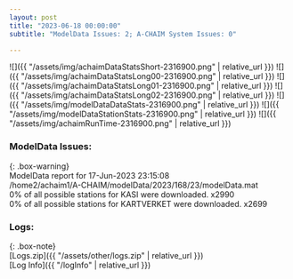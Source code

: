 ```yaml
---
layout: post
title: "2023-06-18 00:00:00"
subtitle: "ModelData Issues: 2; A-CHAIM System Issues: 0"

---
```


![]({{ "/assets/img/achaimDataStatsShort-2316900.png" | relative_url }})
![]({{ "/assets/img/achaimDataStatsLong00-2316900.png" | relative_url }})
![]({{ "/assets/img/achaimDataStatsLong01-2316900.png" | relative_url }})
![]({{ "/assets/img/achaimDataStatsLong02-2316900.png" | relative_url }})
![]({{ "/assets/img/modelDataDataStats-2316900.png" | relative_url }})
![]({{ "/assets/img/modelDataStationStats-2316900.png" | relative_url }})
![]({{ "/assets/img/achaimRunTime-2316900.png" | relative_url }})


### ModelData Issues:  
  
{: .box-warning}  
 ModelData report for 17-Jun-2023 23:15:08   
 /home2/achaim1/A-CHAIM/modelData/2023/168/23/modelData.mat   
 0% of all possible stations for KASI were downloaded. x2990   
 0% of all possible stations for KARTVERKET were downloaded. x2699   
  


### Logs:  
  
{: .box-note}  
[Logs.zip]({{ "/assets/other/logs.zip" | relative_url }})  
[Log Info]({{ "/logInfo" | relative_url }})  

